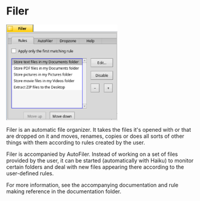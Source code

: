Filer
==

![Filer Screenshot](Filer.png)

Filer is an automatic file organizer. It takes the files it's opened with or that are dropped on it and moves, renames, copies or does all sorts of other things with them according to rules created by the user.

Filer is accompanied by AutoFiler. Instead of working on a set of files provided by the user, it can be started (automatically with Haiku) to monitor certain folders and deal with new files appearing there according to the user-defined rules.

For more information, see the accompanying documentation and rule making reference in the documentation folder.
